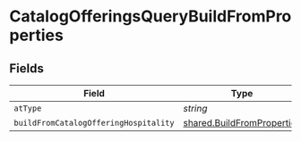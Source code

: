 # CatalogOfferingsQueryBuildFromProperties


## Fields

| Field                                                                    | Type                                                                     | Required                                                                 | Description                                                              |
| ------------------------------------------------------------------------ | ------------------------------------------------------------------------ | ------------------------------------------------------------------------ | ------------------------------------------------------------------------ |
| `atType`                                                                 | *string*                                                                 | :heavy_minus_sign:                                                       | N/A                                                                      |
| `buildFromCatalogOfferingHospitality`                                    | [shared.BuildFromProperties](../../models/shared/buildfromproperties.md) | :heavy_minus_sign:                                                       | N/A                                                                      |